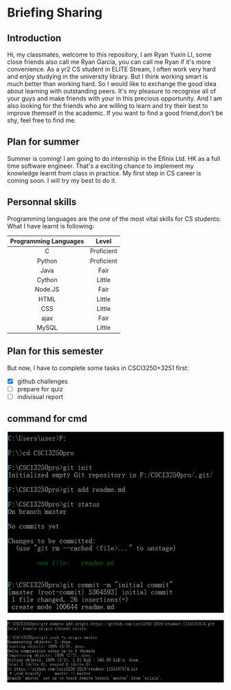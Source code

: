 # Briefing Sharing 
## Introduction
Hi, my classmates, welcome to this repository, I am Ryan Yuxin LI, some close friends also call me Ryan Garcia, you can call me Ryan if it's more convenience.
As a yr2 CS student in ELITE Stream, I often work very hard and enjoy studying in the university library. But I think working smart is much better than working hard. So I would like to exchange the good idea about learning with outstanding peers. It's my pleasure to recognise all of your guys and make friends with your in this precious opportunity. And I am also looking for the friends who are willing to learn and try their best to improve themself in the academic. If you want to find a good friend,don't be shy, feel free to find me.

## Plan for summer
Summer is coming! I am going to do internship in the Efinix Ltd. HK as a full time software engineer. That's a exciting chance to implement my knowledge learnt from class in practice. My first step in CS career is coming soon. I will try my best to do it.

## Personnal skills
Programming languages are the one of the most vital skills for CS students:
What I have learnt is following:

| Programming Languages| Level |
|:-----------------------:| :----------------: |
| C                     | Proficient    |
| Python                | Proficient    |
| Java                  | Fair          |
| Cython                | Little        |
| Node.JS               | Fair          |
| HTML                  | Little        |
| CSS                   | Little        |
| ajax                  | Fair          |
| MySQL                 | Little        |

## Plan for this semester
But now, I have to complete some tasks in CSCI3250+3251 first:

- [x] github challenges
- [ ] prepare for quiz
- [ ] indivisual report

## command for cmd

![add]( http://github.com/csci3250-2019/student-1155107874/blob/master/add.png "add")

![push]( http://github.com/csci3250-2019/student-1155107874/blob/master/push.png "push")
